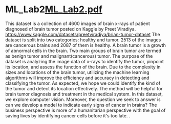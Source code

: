 # ML_Lab2[ML_Lab2.pdf](https://github.com/camrose00/ML_Lab2/files/11102227/ML_Lab2.pdf)


This dataset is a collection of 4600 images of brain x-rays of patient diagnosed of brain tumor posted on Kaggle by Preet Viradiya.
https://www.kaggle.com/datasets/preetviradiya/brian-tumor-dataset 
The dataset is split into two categories: healthy 
and tumor. 2513 of the images are cancerous brains and 2087 of them is healthy.
A brain tumor is a growth of abnormal cells in the brain. Two main groups of brain tumor are termed as benign tumor and malignant(cancerous) tumor. The 
purpose of the dataset is analyzing the image data of x-rays to identify the tumor, pinpoint its location, and assess the function of the brain. Due to the 
complexity in sizes and locations of the brain tumor, utilizing the machine learning algorithms will improve the efficiency and accuracy in detecting and 
classifying the tumor. As expected, we hope we could identify the kind of the tumor and detect its location effectively. The method will be helpful for 
brain tumor diagnosis and treatment in the medical system. In this dataset, we explore computer vision. Moreover, the question we seek to answer is can we 
develop a model to indicate early signs of cancer in brains? The business perspective is more of a humanitarian perspective with the goal of saving lives 
by identifying cancer cells before it's too late. .
